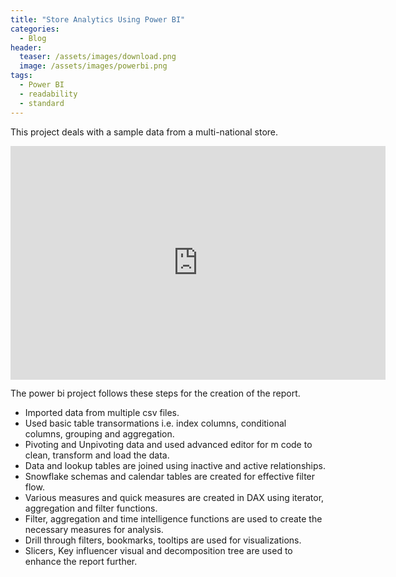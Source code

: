 ```yaml
---
title: "Store Analytics Using Power BI"
categories:
  - Blog
header:
  teaser: /assets/images/download.png
  image: /assets/images/powerbi.png
tags:
  - Power BI
  - readability
  - standard
---
```

This project deals with a sample data from a multi-national store.

<iframe width="600" height="373.5" src="https://app.powerbi.com/view?r=eyJrIjoiNGU0MWFjNzQtMWMzZS00MTQ5LTkwNDgtYTk5Y2NlMmZjMWZmIiwidCI6IjhhYjFmYjMzLTI2MWUtNDUyOC04ZjU0LTE5NGUzNWZmNzlmNSJ9" frameborder="0" allowFullScreen="true"></iframe>

The power bi project follows these steps for the creation of the report.
- Imported data from multiple csv files.
- Used basic table transormations i.e. index columns, conditional columns, grouping and aggregation.
- Pivoting and Unpivoting data and used advanced editor for m code to clean, transform and load the data.
- Data and lookup tables are joined using inactive and active relationships.
- Snowflake schemas and calendar tables are created for effective filter flow.
- Various measures and quick measures are created in DAX using iterator, aggregation and filter functions.
- Filter, aggregation and time intelligence functions are used to create the necessary measures for analysis.
- Drill through filters, bookmarks, tooltips are used for visualizations.
- Slicers, Key influencer visual and decomposition tree are used to enhance the report further.
	